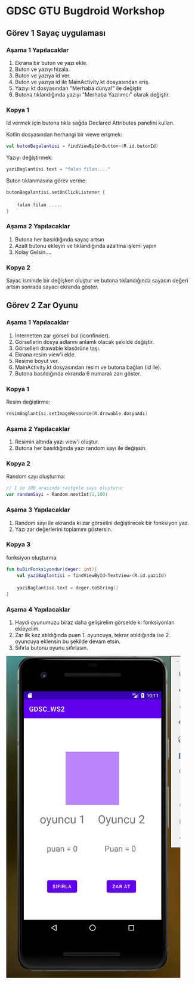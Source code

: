 # GDSC GTU Bugdroid Workshop

## Görev 1 Sayaç uygulaması
### Aşama 1 Yapılacaklar
1. Ekrana bir buton ve yazı ekle.
2. Buton ve yazıyı hizala.
3. Buton ve yazıya id ver.
5. Buton ve yazıya id ile MainActivity.kt dosyasından eriş.
6. Yazıyı kt dosyasından "Merhaba dünya!" ile değiştir
7. Butona tıklandığında yazıyı "Merhaba Yazılımcı" olarak değiştir.

### Kopya 1
Id vermek için butona tıkla sağda Declared Attributes panelini kullan.

Kotlin dosyasından herhangi bir viewe erişmek:
```kotlin
val butonBagalantisi = findViewById<Button>(R.id.butonId)
```
Yazıyı değiştirmek: 
```kotlin
yaziBaglantisi.text = "falan filan...."
```
Buton tıklanmasına görev verme:
```kotlin
butonBagalantisi.setOnClickListener {
    
    falan filan .....
}
```

### Aşama 2 Yapılacaklar
1. Butona her basıldığında sayaç artsın
2. Azalt butonu ekleyin ve tıklandığında azaltma işlemi yapın
3. Kolay Gelsin....

### Kopya 2
Sayac isminde bir değişken oluştur ve butona tıklandığında sayacın değeri artsın sonrada sayacı ekranda göster.


## Görev 2 Zar Oyunu

### Aşama 1 Yapılacaklar
1. İnternetten zar görseli bul (iconfinder).
2. Görsellerin dosya adlarını anlamlı olacak şekilde değiştir.
3. Görselleri drawable klasörüne taşı.
4. Ekrana resim view'i ekle.
5. Resime boyut ver.
6. MainActivity.kt dosyasından resim ve butona bağlan (id ile).
7. Butona basıldığında ekranda 6 numaralı zarı göster.

### Kopya 1
Resim değiştirme:
```kotlin
resimBaglantisi.setImageResource(R.drawable.dosyaAdı)
```
### Aşama 2 Yapılacaklar
1. Resimin altında yazı view'i oluştur.
2. Butona her basıldığında yazı random sayı ile değişsin.

### Kopya 2
Random sayı oluşturma: 
```kotlin
// 1 ie 100 arasında rastgele sayı oluşturur
var randomSayi = Random.nextInt(1,100)
```
### Aşama 3 Yapılacaklar
1. Random sayı ile ekranda ki zar görselini değiştirecek bir fonksiyon yaz.
2. Yazı zar değerlerini toplamını göstersin.

### Kopya 3
fonksiyon oluşturma: 
```kotlin
fun buBirFonksiyondur(deger: int){
    val yaziBaglantisi = findViewById<TextView>(R.id.yaziId)
    
    yaziBaglantisi.text = deger.toString()
}
```
### Aşama 4 Yapılacaklar
1. Haydi oyunumuzu biraz daha gelişirelim görselde ki fonksiyonları ekleyelim.
2. Zar ilk kez atıldığında puan 1. oyuncuya, tekrar atıldığında ise 2. oyuncuya eklensin bu şekilde devam etsin.
3. Sıfırla butonu oyunu sıfırlasın.

![](./images/ss_1.png)
